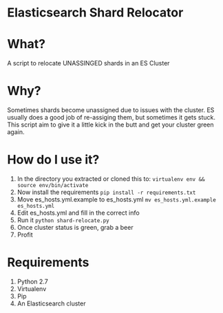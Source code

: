# Elasticsearch Shard Relocator

# What?

A script to relocate UNASSINGED shards in an ES Cluster

# Why?

Sometimes shards become unassigned due to issues with the cluster.  ES usually does a good job of re-assiging them, but sometimes it gets stuck.  This script aim to give it a little kick in the butt and get your cluster green again.

# How do I use it?
1. In the directory you extracted or cloned this to:
```virtualenv env && source env/bin/activate```
2. Now install the requirements
```pip install -r requirements.txt```
3. Move es_hosts.yml.example to es_hosts.yml
```mv es_hosts.yml.example es_hosts.yml```
4. Edit es_hosts.yml and fill in the correct info
5. Run it
```python shard-relocate.py```
6. Once cluster status is green, grab a beer
7. Profit


# Requirements
1. Python 2.7
2. Virtualenv
3. Pip
4. An Elasticsearch cluster
